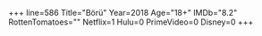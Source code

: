 +++
line=586
Title="Börü"
Year=2018
Age="18+"
IMDb="8.2"
RottenTomatoes=""
Netflix=1
Hulu=0
PrimeVideo=0
Disney=0
+++

